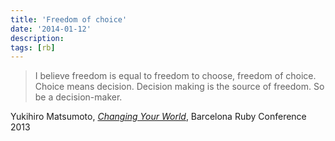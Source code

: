 ```yaml
---
title: 'Freedom of choice'
date: '2014-01-12'
description:
tags: [rb]
---
```


> I believe freedom is equal to freedom to choose, freedom of choice.  Choice means decision.  Decision making is the source of freedom.  So be a decision-maker.

Yukihiro Matsumoto, [_Changing Your World_](https://www.youtube.com/watch?v=6vdum5aXew8), Barcelona Ruby Conference 2013
